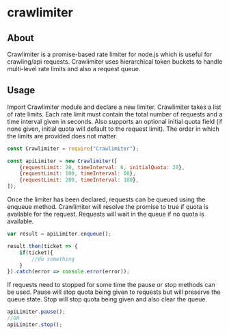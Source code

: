 # crawlimiter

## About
Crawlimiter is a promise-based rate limiter for node.js which is useful for crawling/api requests. Crawlimiter uses hierarchical token buckets to handle multi-level rate limits and also a request queue.

## Usage
Import Crawlimiter module and declare a new limiter. Crawlimiter takes a list of rate limits. Each rate limit must contain the total number of requests and a time interval given in seconds. Also supports an optional initial quota field (if none given, initial quota will default to the request limit). The order in which the limits are provided does not matter.

```JavaScript
const Crawlimiter = require("Crawlimiter");

const apiLimiter = new Crawlimiter([
    {requestLimit: 20, timeInterval: 6, initialQuota: 20},
    {requestLimit: 100, timeInterval: 60},
    {requestLimit: 200, timeInterval: 180},
]);
```
Once the limiter has been declared, requests can be queued using the enqueue method. Crawlimiter will resolve the promise to true if quota is available for the request. Requests will wait in the queue if no quota is available.

```JavaScript
var result = apiLimiter.enqueue();

result.then(ticket => {
    if(ticket){
        //do something
    }
}).catch(error => console.error(error));
```

If requests need to stopped for some time the pause or stop methods can be used. Pause will stop quota being given to requests but will preserve the queue state. Stop will stop quota being given and also clear the queue.

```JavaScript
apiLimiter.pause();
//OR
apiLimiter.stop();
```
